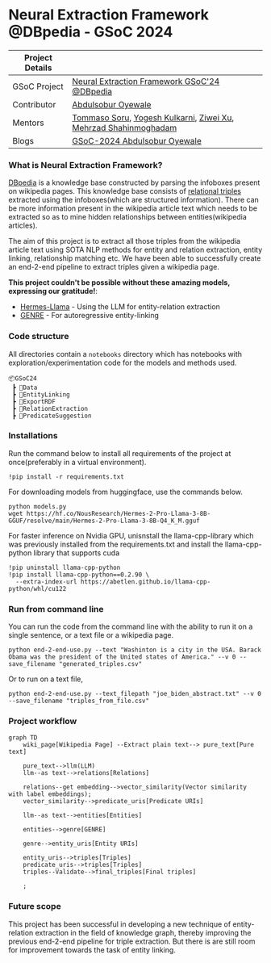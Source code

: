 # Neural Extraction Framework @DBpedia - GSoC 2024

|   Project Details     |                                                                                                                                                                                               |
|-------------|-----------------------------------------------------------------------------------------------------------------------------------------------------------------------------------------------|
| GSoC Project | [Neural Extraction Framework GSoC'24 @DBpedia](https://summerofcode.withgoogle.com/programs/2024/projects/J4tJODFV)                                                                           |
| Contributor | [Abdulsobur Oyewale](https://www.linkedin.com/in/abdul-sobur-oyewale/)                                                                                                                        |
| Mentors | [Tommaso Soru](https://github.com/mommi84), [Yogesh Kulkarni](https://github.com/yogeshhk), [Ziwei Xu](https://github.com/zoeNantes), [Mehrzad Shahinmoghadam](https://github.com/mehrzadshm) |
| Blogs | [GSoC-2024 Abdulsobur Oyewale](https://smilingprogrammer.github.io/GSoC-2024-blog/)                                                                                                                                   |

### What is Neural Extraction Framework?
[DBpedia](https://www.dbpedia.org/) is a knowledge base constructed by parsing the infoboxes present on wikipedia pages. This knowledge base consists of [relational triples](https://en.wikipedia.org/wiki/Semantic_triple) extracted using the infoboxes(which are structured information). There can be more information present in the wikipedia article text which needs to be extracted so as to mine hidden relationships between entities(wikipedia articles). 

The aim of this project is to extract all those triples from the wikipedia article text using SOTA NLP methods for entity and relation extraction, entity linking, relationship matching etc. We have been able to successfully create an end-2-end pipeline to extract triples given a wikipedia page.

**This project couldn't be possible without these amazing models, expressing our gratitude!**:
- [Hermes-Llama](https://huggingface.co/models?search=hermes) - Using the LLM for entity-relation extraction
- [GENRE](https://github.com/facebookresearch/GENRE) - For autoregressive entity-linking
### Code structure
All directories contain a `notebooks` directory which has notebooks with exploration/experimentation code for the models and methods used. 
```
📦GSoC24
 ┣ 📂Data
 ┣ 📂EntityLinking
 ┣ 📂ExportRDF
 ┣ 📂RelationExtraction
 ┣ 📂PredicateSuggestion
```

### Installations 
Run the command below to install all requirements of the project at once(preferably in a virtual environment).
```
!pip install -r requirements.txt
```

For downloading models from huggingface, use the commands below.
```
python models.py
wget https://hf.co/NousResearch/Hermes-2-Pro-Llama-3-8B-GGUF/resolve/main/Hermes-2-Pro-Llama-3-8B-Q4_K_M.gguf
```
For faster inference on Nvidia GPU, unisnstall the llama-cpp-library which was previously installed from the requirements.txt and install the llama-cpp-python library that supports cuda
```
!pip uninstall llama-cpp-python
!pip install llama-cpp-python==0.2.90 \
  --extra-index-url https://abetlen.github.io/llama-cpp-python/whl/cu122
```
### Run from command line
You can run the code from the command line with the ability to run it on a single sentence, or a text file or a wikipedia page.
```
python end-2-end-use.py --text "Washinton is a city in the USA. Barack Obama was the president of the United states of America." --v 0 --save_filename "generated_triples.csv"
```
Or to run on a text file,
```
python end-2-end-use.py --text_filepath "joe_biden_abstract.txt" --v 0 --save_filename "triples_from_file.csv"
```

[//]: # (### Example of using the command line utility:)

[//]: # ()
[//]: # (https://github.com/dbpedia/neural-extraction-framework/assets/84656834/306dc5ae-ff43-404c-bac3-5f77a6ffd3a9)


### Project workflow
```mermaid
graph TD
    wiki_page[Wikipedia Page] --Extract plain text--> pure_text[Pure text]

    pure_text-->llm(LLM)
    llm--as text-->relations[Relations]
    
    relations--get embedding-->vector_similarity(Vector similarity with label embeddings);
    vector_similarity-->predicate_uris[Predicate URIs]

    llm--as text-->entities[Entities]

    entities-->genre[GENRE]

    genre-->entity_uris[Entity URIs]
    
    entity_uris-->triples[Triples]
    predicate_uris-->triples[Triples]
    triples--Validate-->final_triples[Final triples]

    ;
```

### Future scope
This project has been successful in developing a new technique of entity-relation extraction in the field of knowledge graph, thereby improving the previous end-2-end pipeline for triple extraction. But there is are still room for improvement towards the task of entity linking.
